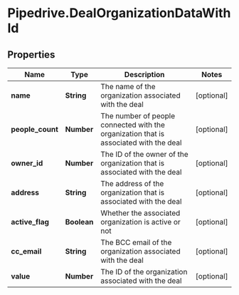 # Pipedrive.DealOrganizationDataWithId

## Properties

Name | Type | Description | Notes
------------ | ------------- | ------------- | -------------
**name** | **String** | The name of the organization associated with the deal | [optional] 
**people_count** | **Number** | The number of people connected with the organization that is associated with the deal | [optional] 
**owner_id** | **Number** | The ID of the owner of the organization that is associated with the deal | [optional] 
**address** | **String** | The address of the organization that is associated with the deal | [optional] 
**active_flag** | **Boolean** | Whether the associated organization is active or not | [optional] 
**cc_email** | **String** | The BCC email of the organization associated with the deal | [optional] 
**value** | **Number** | The ID of the organization associated with the deal | [optional] 


